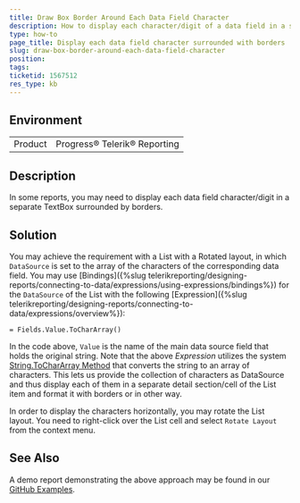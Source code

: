 ```yaml
---
title: Draw Box Border Around Each Data Field Character
description: How to display each character/digit of a data field in a separate TextBox with borders
type: how-to
page_title: Display each data field character surrounded with borders
slug: draw-box-border-around-each-data-field-character
position: 
tags: 
ticketid: 1567512
res_type: kb
---
```


## Environment
<table>
	<tbody>
		<tr>
			<td>Product</td>
			<td>Progress® Telerik® Reporting</td>
		</tr>
	</tbody>
</table>


## Description
In some reports, you may need to display each data field character/digit in a separate TextBox surrounded by borders.

## Solution
You may achieve the requirement with a List with a Rotated layout, in which `DataSource` is set to the array of the characters of the corresponding data field. You may use [Bindings]({%slug telerikreporting/designing-reports/connecting-to-data/expressions/using-expressions/bindings%}) for the `DataSource` of the List with the following [Expression]({%slug telerikreporting/designing-reports/connecting-to-data/expressions/overview%}):

````
= Fields.Value.ToCharArray()
````

In the code above, `Value` is the name of the main data source field that holds the original string. Note that the above _Expression_ utilizes the system [String.ToCharArray Method](https://docs.microsoft.com/en-us/dotnet/api/system.string.tochararray) that converts the string to an array of characters. This lets us provide the collection of characters as DataSource and thus display each of them in a separate detail section/cell of the List item and format it with borders or in other way.

In order to display the characters horizontally, you may rotate the List layout. You need to right-click over the List cell and select `Rotate Layout` from the context menu.

## See Also

A demo report demonstrating the above approach may be found in our [GitHub Examples](https://github.com/telerik/reporting-samples/blob/master/BoxedCharacters.trdp).
